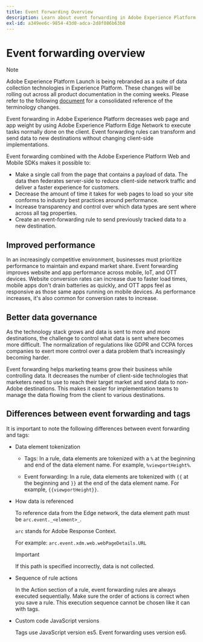 ```yaml
---
title: Event Forwarding Overview
description: Learn about event forwarding in Adobe Experience Platform, which allows you to use the Platform Edge Network to execute tasks without changing your tag implementation.
exl-id: a349ee6c-9854-43d0-adca-2d8f086b63b8
---
```

# Event forwarding overview

>[!NOTE]
>
>Adobe Experience Platform Launch is being rebranded as a suite of data collection technologies in Experience Platform. These changes will be rolling out across all product documentation in the coming weeks. Please refer to the following [document](../../launch-term-updates.md) for a consolidated reference of the terminology changes.

Event forwarding in Adobe Experience Platform decreases web page and app weight by using Adobe Experience Platform Edge Network to execute tasks normally done on the client. Event forwarding rules can transform and send data to new destinations without changing client-side implementations.

Event forwarding combined with the Adobe Experience Platform Web and Mobile SDKs makes it possible to:

* Make a single call from the page that contains a payload of data. The data then federates server-side to reduce client-side network traffic and deliver a faster experience for customers.
* Decrease the amount of time it takes for web pages to load so your site conforms to industry best practices around performance.
* Increase transparency and control over which data types are sent where across all tag properties.
* Create an event-forwarding rule to send previously tracked data to a new destination.

## Improved performance

In an increasingly competitive environment, businesses must prioritize performance to maintain and expand market share. Event forwarding improves website and app performance across mobile, IoT, and OTT devices. Website conversion rates can increase due to faster load times, mobile apps don't drain batteries as quickly, and OTT apps feel as responsive as those same apps running on mobile devices. As performance increases, it's also common for conversion rates to increase.

## Better data governance

As the technology stack grows and data is sent to more and more destinations, the challenge to control what data is sent where becomes more difficult. The normalization of regulations like GDPR and CCPA forces companies to exert more control over a data problem that’s increasingly becoming harder.

Event forwarding helps marketing teams grow their business while controlling data. It decreases the number of client-side technologies that marketers need to use to reach their target market and send data to non-Adobe destinations. This makes it easier for implementation teams to manage the data flowing from the client to various destinations.

## Differences between event forwarding and tags

It is important to note the following differences between event forwarding and tags:

* Data element tokenization

    * Tags: In a rule, data elements are tokenized with a `%` at the beginning and end of the data element name. For example, `%viewportHeight%`.

    * Event forwarding: In a rule, data elements are tokenized with `{{` at the beginning and `}}` at the end of the data element name. For example, `{{viewportHeight}}`.

* How data is referenced
    
    To reference data from the Edge network, the data element path must be `arc.event._<element>_`.
    
    `arc` stands for Adobe Response Context.

    For example: `arc.event.xdm.web.webPageDetails.URL`
    
    >[!IMPORTANT]
    >
    >If this path is specified incorrectly, data is not collected.
    

* Sequence of rule actions

    In the Action section of a rule, event forwarding rules are always executed sequentially. Make sure the order of actions is correct when you save a rule. This execution sequence cannot be chosen like it can with tags.

* Custom code JavaScript versions

    Tags use JavaScript version es5. Event forwarding uses version es6.

<!--doc Adobe Cloud Connector extension, get from Jon-->
